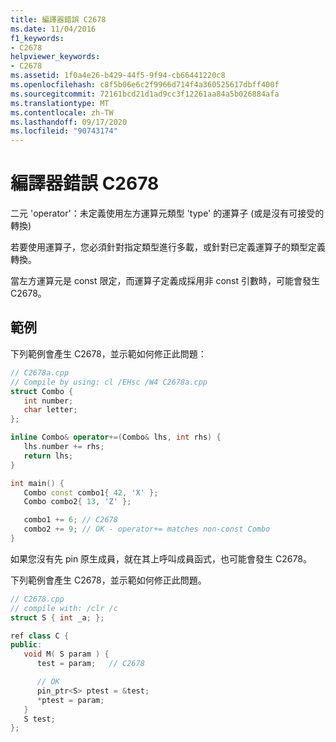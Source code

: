 ```yaml
---
title: 編譯器錯誤 C2678
ms.date: 11/04/2016
f1_keywords:
- C2678
helpviewer_keywords:
- C2678
ms.assetid: 1f0a4e26-b429-44f5-9f94-cb66441220c8
ms.openlocfilehash: c8f5b06e6c2f9966d714f4a360525617dbff400f
ms.sourcegitcommit: 72161bcd21d1ad9cc3f12261aa84a5b026884afa
ms.translationtype: MT
ms.contentlocale: zh-TW
ms.lasthandoff: 09/17/2020
ms.locfileid: "90743174"
---
```

# <a name="compiler-error-c2678"></a>編譯器錯誤 C2678

二元 'operator'：未定義使用左方運算元類型 'type' 的運算子 (或是沒有可接受的轉換)

若要使用運算子，您必須針對指定類型進行多載，或針對已定義運算子的類型定義轉換。

當左方運算元是 const 限定，而運算子定義成採用非 const 引數時，可能會發生 C2678。

## <a name="examples"></a>範例

下列範例會產生 C2678，並示範如何修正此問題：

```cpp
// C2678a.cpp
// Compile by using: cl /EHsc /W4 C2678a.cpp
struct Combo {
   int number;
   char letter;
};

inline Combo& operator+=(Combo& lhs, int rhs) {
   lhs.number += rhs;
   return lhs;
}

int main() {
   Combo const combo1{ 42, 'X' };
   Combo combo2{ 13, 'Z' };

   combo1 += 6; // C2678
   combo2 += 9; // OK - operator+= matches non-const Combo
}
```

如果您沒有先 pin 原生成員，就在其上呼叫成員函式，也可能會發生 C2678。

下列範例會產生 C2678，並示範如何修正此問題。

```cpp
// C2678.cpp
// compile with: /clr /c
struct S { int _a; };

ref class C {
public:
   void M( S param ) {
      test = param;   // C2678

      // OK
      pin_ptr<S> ptest = &test;
      *ptest = param;
   }
   S test;
};
```
